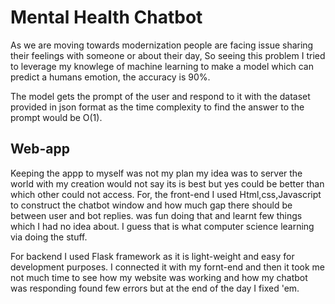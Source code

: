 # Mental Health Chatbot 

As we are moving towards modernization people are facing issue sharing their feelings with someone or about their day, So seeing this problem I tried to leverage my knowlege of machine learning to make a model which can predict a humans emotion, the accuracy is 90%. 

The model gets the prompt of the user and respond to it with the dataset provided in json format as the time complexity to find the answer to the prompt would be O(1).

## Web-app

Keeping the appp to myself was not my plan my idea was to server the world with my creation would not say its is best but yes could be better than which other could not access. For, the front-end I used Html,css,Javascript to construct the chatbot window and how much gap there should be between user and bot replies.
was fun doing that and learnt few things which I had no idea about. I guess that is what computer science learning via doing the stuff.

For backend I used Flask framework as it is light-weight and easy for development purposes. I connected it with my fornt-end and then it took me not much time to see how my website was working and how my chatbot was responding found few errors but at the end of the day I fixed 'em.

